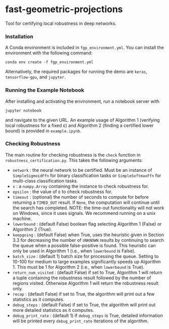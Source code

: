 # fast-geometric-projections
Tool for certifying local robustness in deep networks.

### Installation

A Conda environment is included in `fgp_environment.yml`. You can install the environment with the following command:

```
conda env create -f fgp_environment.yml
```

Alternatively, the required packages for running the demo are `keras`, `tensorflow-gpu`, and `jupyter`.

### Running the Example Notebook

After installing and activating the environment, run a notebook server with

```
jupyter notebook
```

and navigate to the given URL. An example usage of Algorithm 1 (verifying local robustness for a fixed &epsilon;) and Algorithm 2 (finding a certified lower bound) is provided in `example.ipynb`.

### Checking Robustness

The main routine for checking robustness is the `check` function in `robustness_certification.py`. This takes the following arguments:
* `network` : the neural network to be certified. Must be an instance of `SimpleSigmoidFfn` for binary classification tasks or `SimpleSoftmaxFfn` for multi-class classification tasks.
* `x` : a `numpy.Array` containing the instance to check robustness for.
* `epsilon` : the value of &epsilon; to check robustness for.
* `timeout` : (optional) the number of seconds to compute for before returning a `TIMED_OUT` result. If `None`, the computation will continue until the search has completed. NOTE: the time-out functionality will not work on Windows, since it uses signals. We recommend running on a unix machine.
* `lowerbound` : (default False) boolean flag selecting Algorithm 1 (False) or Algorithm 2 (True).
* `keepgoing` : (default False) when True, uses the heuristic given in Section 3.3 for decreasing the number of `UNKNOWN` results by continuing to search the queue when a possible false-positive is found. This heuristic can only be used in Algorithm 1 (i.e., when `lowerbound` is False).
* `batch_size` : (default 1) batch size for processing the queue. Setting to 10-100 for medium to large examples significantly speeds up Algorithm 1. This must be 1 for Algorithm 2 (i.e., when `lowerbound` is True).
* `return_num_visited` : (default False) if set to True, Algorithm 1 will return a tuple containing the robustness result followed by the number of regions visited. Otherwise Algorithm 1 will return the robustness result only.
* `recap` : (default False) if set to True, the algorithm will print out a few statistics as it computes.
* `debug_steps` : (default False) if set to True, the algorithm will print out more detailed statistics as it computes.
* `debug_print_rate` : (default 1) if `debug_steps` is True, detailed information will be printed every `debug_print_rate` iterations of the algorithm.
